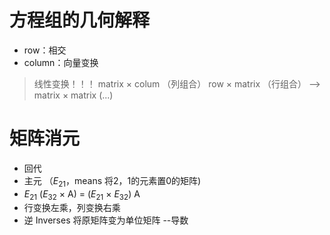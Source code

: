 # 方程组的几何解释

- row：相交
- column：向量变换

> 线性变换！！！ matrix &times; colum （列组合）  row &times; matrix （行组合） -->  matrix &times; matrix (...)

# 矩阵消元

- 回代
- 主元 （$E_{21}$，means 将2，1的元素置0的矩阵)
- $E_{21}$ ($E_{32}$ &times; A) = ($E_{21}$ &times; $E_{32}$) A
- 行变换左乘，列变换右乘
- 逆 Inverses 将原矩阵变为单位矩阵 --导数
